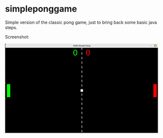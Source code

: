 # simpleponggame

Simple version of the classic pong game, just to bring back some basic java steps.

Screenshot:

<img src="/SimplePongGame/res/images/Bildschirmfoto vom 2022-09-20 16-00-03.png" alt="Screnshot of a simple Java Pong-Game" title="Screnshot of a simple Java Pong-Game">
